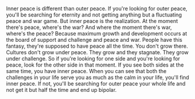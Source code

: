  Inner peace is different than outer peace. If you're looking for outer peace, you'll be searching for eternity and not getting anything but a fluctuating peace and war game. But inner peace is the realization. At the moment there's peace, where's the war? And where the moment there's war, where's the peace? Because maximum growth and development occurs at the board of support and challenge and peace and war. People have this fantasy, they're supposed to have peace all the time. You don't grow there. Cultures don't grow under peace. They grow and they stagnate. They grow under challenge. So if you're looking for one side and you're looking for peace, look for the other side in that moment. If you see both sides at the same time, you have inner peace. When you can see that both the challenges in your life serve you as much as the calm in your life, you'll find inner peace. If not, you'll be searching for outer peace your whole life and not get it but half the time and end up bipolar.